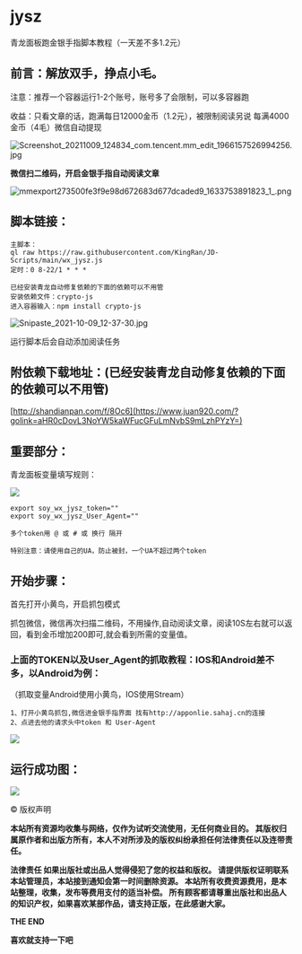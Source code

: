 # jysz
青龙面板跑金银手指脚本教程（一天差不多1.2元）


## 前言：解放双手，挣点小毛。

注意：推荐一个容器运行1-2个账号，账号多了会限制，可以多容器跑

收益：只看文章的话，跑满每日12000金币（1.2元），被限制阅读另说
每满4000金币（4毛）微信自动提现


![Screenshot_20211009_124834_com.tencent.mm_edit_1966157526994256.jpg](https://i.loli.net/2021/10/09/2QxrqWNoTe7l15S.jpg)






**微信扫二维码，开启金银手指自动阅读文章**

![mmexport273500fe3f9e98d672683d677dcaded9_1633753891823_1_.png](https://i.loli.net/2021/10/09/Q87U3tPuz1gVmEL.png)

## 脚本链接：

```
主脚本：
ql raw https://raw.githubusercontent.com/KingRan/JD-Scripts/main/wx_jysz.js
定时：0 8-22/1 * * *

已经安装青龙自动修复依赖的下面的依赖可以不用管
安装依赖文件：crypto-js
进入容器输入：npm install crypto-js
```


![Snipaste_2021-10-09_12-37-30.jpg](https://i.loli.net/2021/10/09/uF9zLUeCODYqJNi.jpg)


运行脚本后会自动添加阅读任务



## 附依赖下载地址：(已经安装青龙自动修复依赖的下面的依赖可以不用管)

[http://shandianpan.com/f/8Oc6](https://www.juan920.com/?golink=aHR0cDovL3NoYW5kaWFucGFuLmNvbS9mLzhPYzY=)

## 重要部分：

青龙面板变量填写规则：

![](https://www.juan920.com/wp-content/uploads/2021/10/89a47a9915fa.png)

```
export soy_wx_jysz_token=""
export soy_wx_jysz_User_Agent=""

多个token用 @ 或 # 或 换行 隔开

特别注意：请使用自己的UA，防止被封，一个UA不超过两个token
```

## 开始步骤：

首先打开小黄鸟，开启抓包模式


抓包微信，微信再次扫描二维码，不用操作,自动阅读文章，阅读10S左右就可以返回，看到金币增加200即可,就会看到所需的变量值。




### 上面的TOKEN以及User_Agent的抓取教程：IOS和Android差不多，以Android为例：

（抓取变量Android使用小黄鸟，IOS使用Stream）

```
1、打开小黄鸟抓包,微信进金银手指界面 找有http://apponlie.sahaj.cn的连接
2、点进去他的请求头中token 和 User-Agent
```

![](https://www.juan920.com/wp-content/uploads/2021/10/e463b36b479a.jpg)

## 运行成功图：

![](https://www.juan920.com/wp-content/uploads/2021/10/3c54ff691157.png)

© 版权声明



**本站所有资源均收集与网络，仅作为试听交流使用，无任何商业目的。
其版权归属原作者和出版方所有，本人不对所涉及的版权纠纷承担任何法律责任以及连带责任。**

**法律责任
如果出版社或出品人觉得侵犯了您的权益和版权。
请提供版权证明联系本站管理员，本站接到通知会第一时间删除资源。
本站所有收费资源费用，是本站整理，收集，发布等费用支付的适当补偿。
所有顾客都请尊重出版社和出品人的知识产权，如果喜欢某部作品，请支持正版，在此感谢大家。**

**THE END**

**喜欢就支持一下吧**
